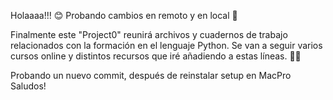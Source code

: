 Holaaaa!!! 😊
Probando cambios en remoto y en local 📙

Finalmente este "Project0" reunirá archivos y cuadernos de trabajo relacionados con la formación en el lenguaje Python.
Se van a seguir varios cursos online y distintos recursos que iré añadiendo a estas líneas. 💪🏻

Probando un nuevo commit, después de reinstalar setup en MacPro
Saludos!